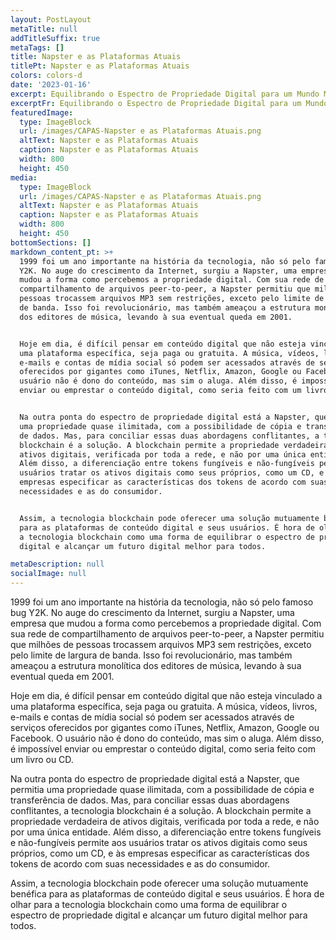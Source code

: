```yaml
---
layout: PostLayout
metaTitle: null
addTitleSuffix: true
metaTags: []
title: Napster e as Plataformas Atuais
titlePt: Napster e as Plataformas Atuais
colors: colors-d
date: '2023-01-16'
excerpt: Equilibrando o Espectro de Propriedade Digital para um Mundo Melhor.
excerptFr: Equilibrando o Espectro de Propriedade Digital para um Mundo Melhor.
featuredImage:
  type: ImageBlock
  url: /images/CAPAS-Napster e as Plataformas Atuais.png
  altText: Napster e as Plataformas Atuais
  caption: Napster e as Plataformas Atuais
  width: 800
  height: 450
media:
  type: ImageBlock
  url: /images/CAPAS-Napster e as Plataformas Atuais.png
  altText: Napster e as Plataformas Atuais
  caption: Napster e as Plataformas Atuais
  width: 800
  height: 450
bottomSections: []
markdown_content_pt: >+
  1999 foi um ano importante na história da tecnologia, não só pelo famoso bug
  Y2K. No auge do crescimento da Internet, surgiu a Napster, uma empresa que
  mudou a forma como percebemos a propriedade digital. Com sua rede de
  compartilhamento de arquivos peer-to-peer, a Napster permitiu que milhões de
  pessoas trocassem arquivos MP3 sem restrições, exceto pelo limite de largura
  de banda. Isso foi revolucionário, mas também ameaçou a estrutura monolítica
  dos editores de música, levando à sua eventual queda em 2001.


  Hoje em dia, é difícil pensar em conteúdo digital que não esteja vinculado a
  uma plataforma específica, seja paga ou gratuita. A música, vídeos, livros,
  e-mails e contas de mídia social só podem ser acessados através de serviços
  oferecidos por gigantes como iTunes, Netflix, Amazon, Google ou Facebook. O
  usuário não é dono do conteúdo, mas sim o aluga. Além disso, é impossível
  enviar ou emprestar o conteúdo digital, como seria feito com um livro ou CD.


  Na outra ponta do espectro de propriedade digital está a Napster, que permitia
  uma propriedade quase ilimitada, com a possibilidade de cópia e transferência
  de dados. Mas, para conciliar essas duas abordagens conflitantes, a tecnologia
  blockchain é a solução. A blockchain permite a propriedade verdadeira de
  ativos digitais, verificada por toda a rede, e não por uma única entidade.
  Além disso, a diferenciação entre tokens fungíveis e não-fungíveis permite aos
  usuários tratar os ativos digitais como seus próprios, como um CD, e às
  empresas especificar as características dos tokens de acordo com suas
  necessidades e as do consumidor.


  Assim, a tecnologia blockchain pode oferecer uma solução mutuamente benéfica
  para as plataformas de conteúdo digital e seus usuários. É hora de olhar para
  a tecnologia blockchain como uma forma de equilibrar o espectro de propriedade
  digital e alcançar um futuro digital melhor para todos.

metaDescription: null
socialImage: null
---
```

1999 foi um ano importante na história da tecnologia, não só pelo famoso bug Y2K. No auge do crescimento da Internet, surgiu a Napster, uma empresa que mudou a forma como percebemos a propriedade digital. Com sua rede de compartilhamento de arquivos peer-to-peer, a Napster permitiu que milhões de pessoas trocassem arquivos MP3 sem restrições, exceto pelo limite de largura de banda. Isso foi revolucionário, mas também ameaçou a estrutura monolítica dos editores de música, levando à sua eventual queda em 2001.

Hoje em dia, é difícil pensar em conteúdo digital que não esteja vinculado a uma plataforma específica, seja paga ou gratuita. A música, vídeos, livros, e-mails e contas de mídia social só podem ser acessados através de serviços oferecidos por gigantes como iTunes, Netflix, Amazon, Google ou Facebook. O usuário não é dono do conteúdo, mas sim o aluga. Além disso, é impossível enviar ou emprestar o conteúdo digital, como seria feito com um livro ou CD.

Na outra ponta do espectro de propriedade digital está a Napster, que permitia uma propriedade quase ilimitada, com a possibilidade de cópia e transferência de dados. Mas, para conciliar essas duas abordagens conflitantes, a tecnologia blockchain é a solução. A blockchain permite a propriedade verdadeira de ativos digitais, verificada por toda a rede, e não por uma única entidade. Além disso, a diferenciação entre tokens fungíveis e não-fungíveis permite aos usuários tratar os ativos digitais como seus próprios, como um CD, e às empresas especificar as características dos tokens de acordo com suas necessidades e as do consumidor.

Assim, a tecnologia blockchain pode oferecer uma solução mutuamente benéfica para as plataformas de conteúdo digital e seus usuários. É hora de olhar para a tecnologia blockchain como uma forma de equilibrar o espectro de propriedade digital e alcançar um futuro digital melhor para todos.
